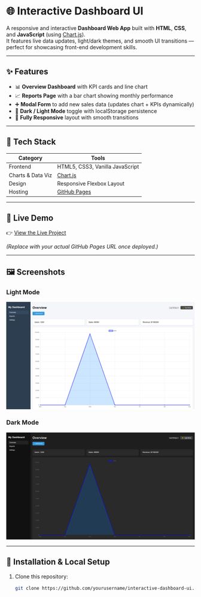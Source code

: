 # 🌐 Interactive Dashboard UI

A responsive and interactive **Dashboard Web App** built with **HTML**, **CSS**, and **JavaScript** (using [Chart.js](https://www.chartjs.org/)).  
It features live data updates, light/dark themes, and smooth UI transitions — perfect for showcasing front-end development skills.

---

## ✨ Features

- 📊 **Overview Dashboard** with KPI cards and line chart  
- 📈 **Reports Page** with a bar chart showing monthly performance  
- ➕ **Modal Form** to add new sales data (updates chart + KPIs dynamically)  
- 🌙 **Dark / Light Mode** toggle with localStorage persistence  
- 📱 **Fully Responsive** layout with smooth transitions  

---

## 🧠 Tech Stack

| Category | Tools |
|-----------|--------|
| Frontend | HTML5, CSS3, Vanilla JavaScript |
| Charts & Data Viz | [Chart.js](https://www.chartjs.org/) |
| Design | Responsive Flexbox Layout |
| Hosting | [GitHub Pages](https://pages.github.com/) |

---

## 🚀 Live Demo  
👉 [View the Live Project](https://rockyromorosa.github.io/Interactive-Sales-Dashboard/)  

*(Replace with your actual GitHub Pages URL once deployed.)*

---

## 🖼️ Screenshots

### Light Mode  
![Light Mode Screenshot](screenshot-light.png)

### Dark Mode  
![Dark Mode Screenshot](screenshot-dark.png)

---

## 🧩 Installation & Local Setup

1. Clone this repository:
   ```bash
   git clone https://github.com/yourusername/interactive-dashboard-ui.git](https://github.com/rockyromorosa/Interactive-Sales-Dashboard


